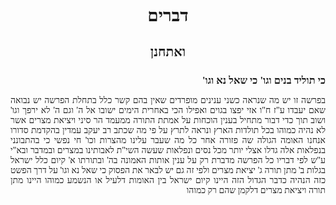 <style>
  .main {
    font-family: "Times New Roman", Times, Serif
  }
  h1, h2 {
    text-align: center;
  }
  .main h3 + h3 {
    margin-top: 0em;
  }
  .main h3, .main h4 {
    margin-bottom: 0em;
  }
  .main h3 strong {
    text-decoration: underline;
  }
  .main p {
    text-align: justify;
  }
</style>
<div dir="rtl" class="main">

# דברים

## ואתחנן

### כי תוליד בנים וגו' כי שאל נא וגו'
בפרשה זו יש מה שנראה כשני ענינים מופרדים שאין בהם קשר כלל
בתחלת הפרשה יש נבואה שאם יעבדו ע"ז ח"ו אזי יפצו בגוים ואפילו
הכי באחרית הימים ישובו אל ה' וגם ה' לא ירפך וגו' ושוב תוך כדי דבור
מתחיל בענין הוכחות על אמתת התורה ממעמד הר סיני ויציאת מצרים
אשר לא נהיה כמוהו בכל תולדות הארץ ונראה לתרץ על פי מה שכתב רב
יעקב עמדין בהקדמת סדורו אנחנו האומה הגולה שה פזורה אחר כל מה
שעבר עלינו מהצרות וכו' חי נפשי כי בהתבונני בנפלאות אלה גדלו אצלי
יותר מכל נסים ונפלאות שעשה השי"ת לאבותינו במצרים ובמדבר ובא"י
ע"ש לפי דבריו כל הפרשה מדברת רק על ענין אותות האמונה בה' ובתורתו
א' קיום כלל ישראל בגלות ב' מתן תורה ג' יציאת מצרים ולפי זה גם יש
לבאר את הפסוק כי שאל נא וגו' על דרך הפשט כזה הנהיה כדבר הגדול הזה
היינו קיום ישראל בין האומות דלעיל או הנשמע כמוהו היינו מתן תורה ויציאת
מצרים דלקמן שהם רק כמוהו

</div>
